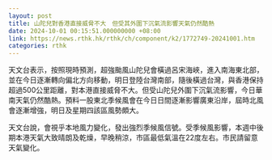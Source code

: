 ```yaml
---
layout: post
title: 山陀兒對香港直接威脅不大　但受其外圍下沉氣流影響天氣仍然酷熱
date: 2024-10-01 00:15:51.000000000 +08:00
link: https://news.rthk.hk/rthk/ch/component/k2/1772749-20241001.htm
categories: rthk
---
```


天文台表示，按照現時預測，超強颱風山陀兒會橫過呂宋海峽，進入南海東北部，並在今日逐漸轉向偏北方向移動，明日登陸台灣南部，隨後橫過台灣，與香港保持超過500公里距離，對本港直接威脅不大。但受山陀兒外圍下沉氣流影響，今日華南天氣仍然酷熱。預料一股東北季候風會在今日日間逐漸影響廣東沿岸，屆時北風會逐漸增強，明日及星期四該區風勢頗大。

天文台說，會視乎本地風力變化，發出強烈季候風信號。受季候風影響，本週中後期本港天氣大致晴朗及乾燥，早晚稍涼，市區最低氣溫在22度左右。市民請留意天氣變化。
